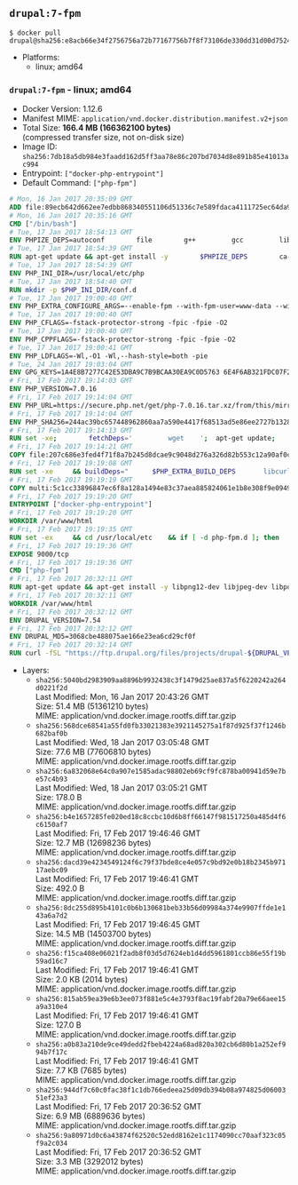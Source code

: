 ## `drupal:7-fpm`

```console
$ docker pull drupal@sha256:e8acb66e34f2756756a72b77167756b7f8f73106de330dd31d00d75244b15839
```

-	Platforms:
	-	linux; amd64

### `drupal:7-fpm` - linux; amd64

-	Docker Version: 1.12.6
-	Manifest MIME: `application/vnd.docker.distribution.manifest.v2+json`
-	Total Size: **166.4 MB (166362100 bytes)**  
	(compressed transfer size, not on-disk size)
-	Image ID: `sha256:7db18a5db984e3faadd162d5ff3aa78e86c207bd7034d8e891b85e41013ac994`
-	Entrypoint: `["docker-php-entrypoint"]`
-	Default Command: `["php-fpm"]`

```dockerfile
# Mon, 16 Jan 2017 20:35:09 GMT
ADD file:89ecb642d662ee7edbb868340551106d51336c7e589fdaca4111725ec64da957 in / 
# Mon, 16 Jan 2017 20:35:16 GMT
CMD ["/bin/bash"]
# Tue, 17 Jan 2017 18:54:13 GMT
ENV PHPIZE_DEPS=autoconf 		file 		g++ 		gcc 		libc-dev 		make 		pkg-config 		re2c
# Tue, 17 Jan 2017 18:54:39 GMT
RUN apt-get update && apt-get install -y 		$PHPIZE_DEPS 		ca-certificates 		curl 		libedit2 		libsqlite3-0 		libxml2 		xz-utils 	--no-install-recommends && rm -r /var/lib/apt/lists/*
# Tue, 17 Jan 2017 18:54:39 GMT
ENV PHP_INI_DIR=/usr/local/etc/php
# Tue, 17 Jan 2017 18:54:40 GMT
RUN mkdir -p $PHP_INI_DIR/conf.d
# Tue, 17 Jan 2017 19:00:40 GMT
ENV PHP_EXTRA_CONFIGURE_ARGS=--enable-fpm --with-fpm-user=www-data --with-fpm-group=www-data
# Tue, 17 Jan 2017 19:00:40 GMT
ENV PHP_CFLAGS=-fstack-protector-strong -fpic -fpie -O2
# Tue, 17 Jan 2017 19:00:40 GMT
ENV PHP_CPPFLAGS=-fstack-protector-strong -fpic -fpie -O2
# Tue, 17 Jan 2017 19:00:41 GMT
ENV PHP_LDFLAGS=-Wl,-O1 -Wl,--hash-style=both -pie
# Tue, 24 Jan 2017 19:03:04 GMT
ENV GPG_KEYS=1A4E8B7277C42E53DBA9C7B9BCAA30EA9C0D5763 6E4F6AB321FDC07F2C332E3AC2BF0BC433CFC8B3
# Fri, 17 Feb 2017 19:14:03 GMT
ENV PHP_VERSION=7.0.16
# Fri, 17 Feb 2017 19:14:04 GMT
ENV PHP_URL=https://secure.php.net/get/php-7.0.16.tar.xz/from/this/mirror PHP_ASC_URL=https://secure.php.net/get/php-7.0.16.tar.xz.asc/from/this/mirror
# Fri, 17 Feb 2017 19:14:04 GMT
ENV PHP_SHA256=244ac39bc657448962860aa7a590e4417f68513ad5e86ee2727b1328b0537309 PHP_MD5=6161aba9d24322d889da5d2ff944bddf
# Fri, 17 Feb 2017 19:14:13 GMT
RUN set -xe; 		fetchDeps=' 		wget 	'; 	apt-get update; 	apt-get install -y --no-install-recommends $fetchDeps; 	rm -rf /var/lib/apt/lists/*; 		mkdir -p /usr/src; 	cd /usr/src; 		wget -O php.tar.xz "$PHP_URL"; 		if [ -n "$PHP_SHA256" ]; then 		echo "$PHP_SHA256 *php.tar.xz" | sha256sum -c -; 	fi; 	if [ -n "$PHP_MD5" ]; then 		echo "$PHP_MD5 *php.tar.xz" | md5sum -c -; 	fi; 		if [ -n "$PHP_ASC_URL" ]; then 		wget -O php.tar.xz.asc "$PHP_ASC_URL"; 		export GNUPGHOME="$(mktemp -d)"; 		for key in $GPG_KEYS; do 			gpg --keyserver ha.pool.sks-keyservers.net --recv-keys "$key"; 		done; 		gpg --batch --verify php.tar.xz.asc php.tar.xz; 		rm -r "$GNUPGHOME"; 	fi; 		apt-get purge -y --auto-remove $fetchDeps
# Fri, 17 Feb 2017 19:14:21 GMT
COPY file:207c686e3fed4f71f8a7b245d8dcae9c9048d276a326d82b553c12a90af0c0ca in /usr/local/bin/ 
# Fri, 17 Feb 2017 19:19:08 GMT
RUN set -xe 	&& buildDeps=" 		$PHP_EXTRA_BUILD_DEPS 		libcurl4-openssl-dev 		libedit-dev 		libsqlite3-dev 		libssl-dev 		libxml2-dev 	" 	&& apt-get update && apt-get install -y $buildDeps --no-install-recommends && rm -rf /var/lib/apt/lists/* 		&& export CFLAGS="$PHP_CFLAGS" 		CPPFLAGS="$PHP_CPPFLAGS" 		LDFLAGS="$PHP_LDFLAGS" 	&& docker-php-source extract 	&& cd /usr/src/php 	&& ./configure 		--with-config-file-path="$PHP_INI_DIR" 		--with-config-file-scan-dir="$PHP_INI_DIR/conf.d" 				--disable-cgi 				--enable-ftp 		--enable-mbstring 		--enable-mysqlnd 				--with-curl 		--with-libedit 		--with-openssl 		--with-zlib 				$PHP_EXTRA_CONFIGURE_ARGS 	&& make -j "$(nproc)" 	&& make install 	&& { find /usr/local/bin /usr/local/sbin -type f -executable -exec strip --strip-all '{}' + || true; } 	&& make clean 	&& docker-php-source delete 		&& apt-get purge -y --auto-remove -o APT::AutoRemove::RecommendsImportant=false $buildDeps
# Fri, 17 Feb 2017 19:19:19 GMT
COPY multi:5c1cc33896847ec6f8a128a1494e83c37aea885824061e1b8e308f9e09499956 in /usr/local/bin/ 
# Fri, 17 Feb 2017 19:19:20 GMT
ENTRYPOINT ["docker-php-entrypoint"]
# Fri, 17 Feb 2017 19:19:20 GMT
WORKDIR /var/www/html
# Fri, 17 Feb 2017 19:19:35 GMT
RUN set -ex 	&& cd /usr/local/etc 	&& if [ -d php-fpm.d ]; then 		sed 's!=NONE/!=!g' php-fpm.conf.default | tee php-fpm.conf > /dev/null; 		cp php-fpm.d/www.conf.default php-fpm.d/www.conf; 	else 		mkdir php-fpm.d; 		cp php-fpm.conf.default php-fpm.d/www.conf; 		{ 			echo '[global]'; 			echo 'include=etc/php-fpm.d/*.conf'; 		} | tee php-fpm.conf; 	fi 	&& { 		echo '[global]'; 		echo 'error_log = /proc/self/fd/2'; 		echo; 		echo '[www]'; 		echo '; if we send this to /proc/self/fd/1, it never appears'; 		echo 'access.log = /proc/self/fd/2'; 		echo; 		echo 'clear_env = no'; 		echo; 		echo '; Ensure worker stdout and stderr are sent to the main error log.'; 		echo 'catch_workers_output = yes'; 	} | tee php-fpm.d/docker.conf 	&& { 		echo '[global]'; 		echo 'daemonize = no'; 		echo; 		echo '[www]'; 		echo 'listen = [::]:9000'; 	} | tee php-fpm.d/zz-docker.conf
# Fri, 17 Feb 2017 19:19:36 GMT
EXPOSE 9000/tcp
# Fri, 17 Feb 2017 19:19:36 GMT
CMD ["php-fpm"]
# Fri, 17 Feb 2017 20:32:11 GMT
RUN apt-get update && apt-get install -y libpng12-dev libjpeg-dev libpq-dev 	&& rm -rf /var/lib/apt/lists/* 	&& docker-php-ext-configure gd --with-png-dir=/usr --with-jpeg-dir=/usr 	&& docker-php-ext-install gd mbstring pdo pdo_mysql pdo_pgsql zip
# Fri, 17 Feb 2017 20:32:11 GMT
WORKDIR /var/www/html
# Fri, 17 Feb 2017 20:32:12 GMT
ENV DRUPAL_VERSION=7.54
# Fri, 17 Feb 2017 20:32:12 GMT
ENV DRUPAL_MD5=3068cbe488075ae166e23ea6cd29cf0f
# Fri, 17 Feb 2017 20:32:14 GMT
RUN curl -fSL "https://ftp.drupal.org/files/projects/drupal-${DRUPAL_VERSION}.tar.gz" -o drupal.tar.gz 	&& echo "${DRUPAL_MD5} *drupal.tar.gz" | md5sum -c - 	&& tar -xz --strip-components=1 -f drupal.tar.gz 	&& rm drupal.tar.gz 	&& chown -R www-data:www-data sites
```

-	Layers:
	-	`sha256:5040bd2983909aa8896b9932438c3f1479d25ae837a5f6220242a264d0221f2d`  
		Last Modified: Mon, 16 Jan 2017 20:43:26 GMT  
		Size: 51.4 MB (51361210 bytes)  
		MIME: application/vnd.docker.image.rootfs.diff.tar.gzip
	-	`sha256:568dce68541a55fd0fb33021383e3921145275a1f87d925f37f1246b682baf0b`  
		Last Modified: Wed, 18 Jan 2017 03:05:48 GMT  
		Size: 77.6 MB (77606810 bytes)  
		MIME: application/vnd.docker.image.rootfs.diff.tar.gzip
	-	`sha256:6a832068e64c0a907e1585adac98802eb69cf9fc878ba00941d59e7be57c4b93`  
		Last Modified: Wed, 18 Jan 2017 03:05:21 GMT  
		Size: 178.0 B  
		MIME: application/vnd.docker.image.rootfs.diff.tar.gzip
	-	`sha256:b4e1657285fe020ed18c8ccbc10d6b8ff66147f981517250a485d4f6c6150af7`  
		Last Modified: Fri, 17 Feb 2017 19:46:46 GMT  
		Size: 12.7 MB (12698236 bytes)  
		MIME: application/vnd.docker.image.rootfs.diff.tar.gzip
	-	`sha256:dacd39e4234549124f6c79f37bde8ce4e057c9bd92e0b18b2345b97117aebc09`  
		Last Modified: Fri, 17 Feb 2017 19:46:41 GMT  
		Size: 492.0 B  
		MIME: application/vnd.docker.image.rootfs.diff.tar.gzip
	-	`sha256:8dc255d895b4101c0b6b130681beb33b56d09984a374e9907ffde1e143a6a7d2`  
		Last Modified: Fri, 17 Feb 2017 19:46:45 GMT  
		Size: 14.5 MB (14503700 bytes)  
		MIME: application/vnd.docker.image.rootfs.diff.tar.gzip
	-	`sha256:f15ca408e06021f2adb8f03d5d7624eb1d4dd5961801ccb86e55f19b59ad16c7`  
		Last Modified: Fri, 17 Feb 2017 19:46:41 GMT  
		Size: 2.0 KB (2014 bytes)  
		MIME: application/vnd.docker.image.rootfs.diff.tar.gzip
	-	`sha256:815ab59ea39e6b3ee073f881e5c4e3793f8ac19fabf20a79e66aee15a9a310e4`  
		Last Modified: Fri, 17 Feb 2017 19:46:41 GMT  
		Size: 127.0 B  
		MIME: application/vnd.docker.image.rootfs.diff.tar.gzip
	-	`sha256:a0b83a210de9ce49dedd2fbeb4224a68ad820a302cb6d80b1a252ef994b7f17c`  
		Last Modified: Fri, 17 Feb 2017 19:46:41 GMT  
		Size: 7.7 KB (7685 bytes)  
		MIME: application/vnd.docker.image.rootfs.diff.tar.gzip
	-	`sha256:944df7c60c0fac38f1c1db766edeea25d09db394b08a974825d0600351ef23a3`  
		Last Modified: Fri, 17 Feb 2017 20:36:52 GMT  
		Size: 6.9 MB (6889636 bytes)  
		MIME: application/vnd.docker.image.rootfs.diff.tar.gzip
	-	`sha256:9a80971d0c6a43874f62520c52edd8162e1c1174090cc70aaf323c05f9a2c034`  
		Last Modified: Fri, 17 Feb 2017 20:36:52 GMT  
		Size: 3.3 MB (3292012 bytes)  
		MIME: application/vnd.docker.image.rootfs.diff.tar.gzip
